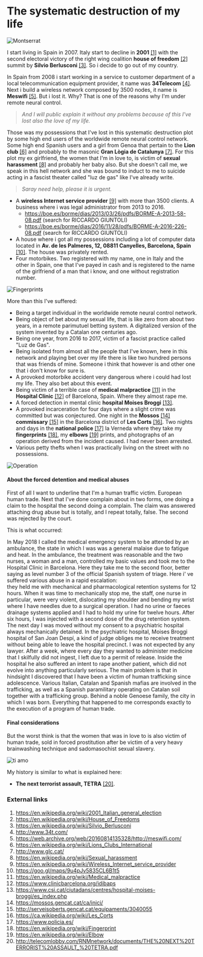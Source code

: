 # The systematic destruction of my life

![Montserrat](http://telecomlobby.com/Images/IMG-20141217-WA0000.jpeg)

I start living in Spain in 2007. Italy start to decline in **2001** [[1]](https://en.wikipedia.org/wiki/2001_Italian_general_election) with the second electoral victory of the right wing coalition **house of freedom** [[2]](https://en.wikipedia.org/wiki/House_of_Freedoms) summit by **Silvio Berlusconi** [[3]](https://en.wikipedia.org/wiki/Silvio_Berlusconi). So i decide to go out of my country. 

In Spain from 2008 i start working in a service to customer department of a local telecommunication equipment provider, it name was **34Telecom** [[4]](http://www.34t.com/). Next i build a wireless network composed by 3500 nodes, it name is **Meswifi** [[5]](https://web.archive.org/web/20160814135328/http://meswifi.com/). But i lost it. Why? That is one of the reasons why I'm under remote neural control. 

> *And I will public explain it without any problems because of this I've lost also the love of my life.*

Those was my possessions that I've lost in this systematic destruction plot by some high end users of the worldwide remote neural control network. Some high end Spanish users and a girl from Genoa that pertain to the **Lion club** [[6]](https://en.wikipedia.org/wiki/Lions_Clubs_International) and probably to the masonic **Gran Lògia de Catalunya** [[7]](http://www.glc.cat/). For this plot my ex girlfriend, the women that I'm in love to, is victim of **sexual harassment** [[8]](https://en.wikipedia.org/wiki/Sexual_harassment) and probably her baby also. But she doesn't call me, we speak in this hell network and she was bound to induct to me to suicide acting in a fascist theater called "luz de gas" like I've already write.

> *Saray need help, please it is urgent.*

- A **wireless Internet service provider** [[9]](https://en.wikipedia.org/wiki/Wireless_Internet_service_provider) with more than 3500 clients. A business where i was legal administrator from 2013 to 2016.
  - https://boe.es/borme/dias/2013/03/26/pdfs/BORME-A-2013-58-08.pdf (search for RICCARDO GIUNTOLI)
  - https://boe.es/borme/dias/2016/11/28/pdfs/BORME-A-2016-226-08.pdf (search for RICCARDO GIUNTOLI)
- A house where i got all my possessions including a lot of computer data located in **Av. de les Palmeres, 12, 08811 Canyelles, Barcelona, Spain** [[10]](https://goo.gl/maps/9u4pJv5835CL6B1t5). The house was privately rented.
- Four motorbikes. Two registered with my name, one in Italy and the other in Spain, one that I've payed in cash and is registered to the name of the girlfriend of a man that i know, and one without registration number. 

![Fingerprints](http://telecomlobby.com/Images/1280px-Fingerprints_taken_by_William_James_Herschel_1859-1860.jpg)

More than this I've suffered:

- Being a target individual in the worldwide remote neural control network.
- Being object of bet about my sexual life, that is like zero from about two years, in a remote parimutuel betting system. A digitalized version of the system invented by a Catalan one centuries ago.
- Being one year, from 2016 to 2017, victim of a fascist practice called "Luz de Gas".
- Being isolated from almost all the people that I've known, here in this network and playing bet over my life there is like two hundred persons that was friends of mine. Someone i think that however is and other one that i don't know for sure is.
- A provoked motorbike accident very dangerous where i could had lost my life. They also bet about this event.
- Being victim of a terrible case of **medical malpractice** [[11]](https://en.wikipedia.org/wiki/Medical_malpractice) in the **Hospital Clinic** [[12]](https://www.clinicbarcelona.org/idibaps) of Barcelona, Spain. Where they almost rape me.
- A forced detection in mental clinic **hospital Moises Broggi** [[13]](https://www.csi.cat/ciutadans/centres/hospital-moises-broggi/es_index.php).
- A provoked incarceration for four days where a slight crime was committed but was conjectured. One night in the **Mossos** [[14]](https://mossos.gencat.cat/ca/inici/) **commissary** [[15]](http://serveisoberts.gencat.cat/equipaments/3040055) in the Barcelona district of **Les Corts** [[16]](https://ca.wikipedia.org/wiki/Les_Corts). Two nights and days in the **national police** [[17]](https://www.policia.es/) la Verneda where they take my **fingerprints** [[18]](https://en.wikipedia.org/wiki/Fingerprint), my **elbows** [[19]](https://en.wikipedia.org/wiki/Elbow) prints, and photographs of an operation derived from the incident caused. I had never been arrested.
- Various petty thefts when I was practically living on the street with no possessions.

![Operation](http://telecomlobby.com/Images/op.png)

#### About the forced detention and medical abuses

First of all I want to underline that I'm a human traffic victim. European human trade. Next that I've done complain about in two forms, one doing a claim to the hospital the second doing a complain. The claim was answered attaching drug abuse but is totally, and I repeat totally, false. The second was rejected by the court.

This is what occurred: 

In May 2018 I called the medical emergency system to be attended by an ambulance, the state in which I was was a general malaise due to fatigue and heat. In the ambulance, the treatment was reasonable and the two nurses, a woman and a man, controlled my basic values and took me to the Hospital Clinic in Barcelona. Here they take me to the second floor, better saying as level number 3 of the official Spanish system of triage. 
Here  i' ve suffered various abuse in a rapid escalation:  
they held me with mechanical and pharmacological retention systems for 12 hours. When it was time to mechanically stop me, the staff, one nurse in particular, were very violent, dislocating my shoulder and bending my wrist where I have needles due to a surgical operation. I had no urine or faeces drainage systems applied and I had to hold my urine for twelve hours. After six hours, I was injected with a second dose of the drug retention system. The next day I was moved without my consent to a psychiatric hospital always mechanically detained. In the psychiatric hospital, Moises Broggi hospital of San Joan Despí, a kind of judge obliges me to receive treatment without being able to leave the hospital precinct. I was not expected by any lawyer. After a week, where every day they wanted to administer medicine that I skilfully did not ingest, I left due to a permit of release. Inside the hospital he also suffered an intent to rape another patient, which did not evolve into anything particularly serious. The main problem is that in hindsight I discovered that I have been a victim of human trafficking since adolescence. Various Italian, Catalan and Spanish mafias are involved in the trafficking, as well as a Spanish paramilitary operating on Catalan soil together with a trafficking group. Behind a noble Genoese family, the city in which I was born. Everything that happened to me corresponds exactly to the execution of a program of human trade.

#### Final considerations

But the worst think is that the women that was in love to is also victim of human trade, sold in forced prostitution after be victim of a very heavy brainwashing technique and sadomasochist sexual slavery. 

![ti amo](http://telecomlobby.com/Images/tiamo.png)

My history is similar to what is explained here:

- **The next terrorist assault, TETRA** [[20]](http://telecomlobby.com/RNMnetwork/documents/THE%20NEXT%20TERRORIST%20ASSAULT_%20TETRA.pdf).

### External links

1. https://en.wikipedia.org/wiki/2001_Italian_general_election
2. https://en.wikipedia.org/wiki/House_of_Freedoms
3. https://en.wikipedia.org/wiki/Silvio_Berlusconi
4. http://www.34t.com/
5. https://web.archive.org/web/20160814135328/http://meswifi.com/
6. https://en.wikipedia.org/wiki/Lions_Clubs_International
7. http://www.glc.cat/
8. https://en.wikipedia.org/wiki/Sexual_harassment
9. https://en.wikipedia.org/wiki/Wireless_Internet_service_provider
10. https://goo.gl/maps/9u4pJv5835CL6B1t5
11. https://en.wikipedia.org/wiki/Medical_malpractice
12. https://www.clinicbarcelona.org/idibaps
13. https://www.csi.cat/ciutadans/centres/hospital-moises-broggi/es_index.php
14. https://mossos.gencat.cat/ca/inici/
15. http://serveisoberts.gencat.cat/equipaments/3040055
16. https://ca.wikipedia.org/wiki/Les_Corts
17. https://www.policia.es/
18. https://en.wikipedia.org/wiki/Fingerprint
19. https://en.wikipedia.org/wiki/Elbow
20. http://telecomlobby.com/RNMnetwork/documents/THE%20NEXT%20TERRORIST%20ASSAULT_%20TETRA.pdf